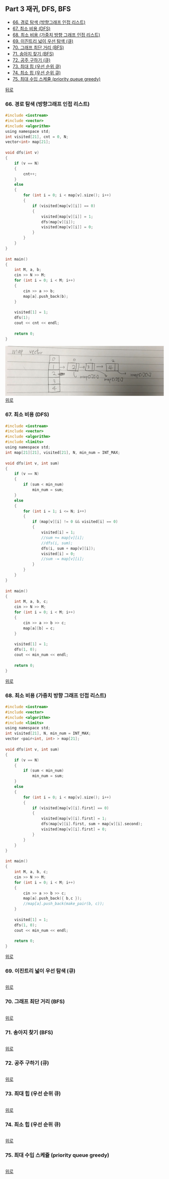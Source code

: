 ## Part 3 재귀, DFS, BFS
* [66. 경로 탐색 (방향그래프 인접 리스트)](#66-경로-탐색-방향그래프-인접-리스트)
* [67. 최소 비용 (DFS)](#67-최소-비용-dfs)
* [68. 최소 비용 (가중치 방향 그래프 인접 리스트)](#68-최소-비용-가중치-방향-그래프-인접-리스트)
* [69. 이진트리 넓이 우선 탐색 (큐)](#69-이진트리-넓이-우선-탐색-큐)
* [70. 그래프 최단 거리 (BFS)](#70-그래프-최단-거리-bfs)
* [71. 송아지 찾기 (BFS)](#71-송아지-찾기-bfs)
* [72. 공주 구하기 (큐)](#72-공주-구하기-큐)
* [73. 최대 힙 (우선 순위 큐)](#73-최대-힙-우선-순위-큐)
* [74. 최소 힙 (우선 순위 큐)](#74-최소-힙-우선-순위-큐)
* [75. 최대 수입 스케쥴 (priority queue greedy)](#75-최대-수입-스케쥴-priority-queue-greedy)

[뒤로](https://github.com/hhhan0315/Algorithm)

### 66. 경로 탐색 (방향그래프 인접 리스트)
```c
#include <iostream>
#include <vector>
#include <algorithm>
using namespace std;
int visited[21], cnt = 0, N;
vector<int> map[21];

void dfs(int v)
{
	if (v == N)
	{
		cnt++;
	}
	else
	{
		for (int i = 0; i < map[v].size(); i++)
		{
			if (visited[map[v][i]] == 0)
			{	
				visited[map[v][i]] = 1;
				dfs(map[v][i]);
				visited[map[v][i]] = 0;
			}
		}
	}
}

int main()
{
	int M, a, b;
	cin >> N >> M;
	for (int i = 0; i < M; i++)
	{
		cin >> a >> b;
		map[a].push_back(b);
	}

	visited[1] = 1;
	dfs(1);
	cout << cnt << endl;

	return 0;
}
```
![3_2_1](https://github.com/hhhan0315/Algorithm/blob/master/study_for_IT/image/3_2_1.jpg)
[위로](#part-3-재귀-dfs-bfs)

### 67. 최소 비용 (DFS)
```c
#include <iostream>
#include <vector>
#include <algorithm>
#include <limits>
using namespace std;
int map[21][21], visited[21], N, min_num = INT_MAX;

void dfs(int v, int sum)
{
	if (v == N)
	{
		if (sum < min_num)
			min_num = sum;
	}
	else
	{
		for (int i = 1; i <= N; i++)
		{
			if (map[v][i] != 0 && visited[i] == 0)
			{
				visited[i] = 1;
				//sum += map[v][i];
				//dfs(i, sum);
				dfs(i, sum + map[v][i]);
				visited[i] = 0;
				//sum -= map[v][i];
			}
		}
	}
}

int main()
{
	int M, a, b, c;
	cin >> N >> M;
	for (int i = 0; i < M; i++)
	{
		cin >> a >> b >> c;
		map[a][b] = c;
	}

	visited[1] = 1;
	dfs(1, 0);
	cout << min_num << endl;

	return 0;
}
```
[위로](#part-3-재귀-dfs-bfs)

### 68. 최소 비용 (가중치 방향 그래프 인접 리스트)
```c
#include <iostream>
#include <vector>
#include <algorithm>
#include <limits>
using namespace std;
int visited[21], N, min_num = INT_MAX;
vector <pair<int, int> > map[21];

void dfs(int v, int sum)
{
	if (v == N)
	{
		if (sum < min_num)
			min_num = sum;
	}
	else
	{
		for (int i = 0; i < map[v].size(); i++)
		{
			if (visited[map[v][i].first] == 0)
			{
				visited[map[v][i].first] = 1;
				dfs(map[v][i].first, sum + map[v][i].second);
				visited[map[v][i].first] = 0;
			}
		}
	}
}

int main()
{
	int M, a, b, c;
	cin >> N >> M;
	for (int i = 0; i < M; i++)
	{
		cin >> a >> b >> c;
		map[a].push_back({ b,c });
		//map[a].push_back(make_pair(b, c));
	}

	visited[1] = 1;
	dfs(1, 0);
	cout << min_num << endl;

	return 0;
}
```
[위로](#part-3-재귀-dfs-bfs)

### 69. 이진트리 넓이 우선 탐색 (큐)
```c

```
[위로](#part-3-재귀-dfs-bfs)

### 70. 그래프 최단 거리 (BFS)
```c

```
[위로](#part-3-재귀-dfs-bfs)

### 71. 송아지 찾기 (BFS)
```c

```
[위로](#part-3-재귀-dfs-bfs)

### 72. 공주 구하기 (큐)
```c

```
[위로](#part-3-재귀-dfs-bfs)

### 73. 최대 힙 (우선 순위 큐)
```c

```
[위로](#part-3-재귀-dfs-bfs)

### 74. 최소 힙 (우선 순위 큐)
```c

```
[위로](#part-3-재귀-dfs-bfs)

### 75. 최대 수입 스케쥴 (priority queue greedy)
```c

```
[위로](#part-3-재귀-dfs-bfs)
